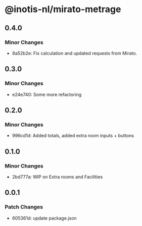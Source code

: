 # @inotis-nl/mirato-metrage

## 0.4.0

### Minor Changes

- 8a52b2e: Fix calculation and updated requests from Mirato.

## 0.3.0

### Minor Changes

- e24e740: Some more refactoring

## 0.2.0

### Minor Changes

- 996cd1d: Added totals, added extra room inputs + buttons

## 0.1.0

### Minor Changes

- 2bd777a: WIP on Extra rooms and Facilities

## 0.0.1

### Patch Changes

- 605361d: update package.json
